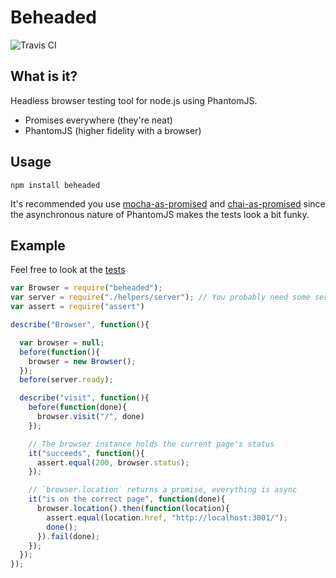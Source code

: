 # Beheaded

![Travis CI](https://travis-ci.org/MongoHQ/beheaded.png)

## What is it?

Headless browser testing tool for node.js using PhantomJS.

- Promises everywhere (they're neat)
- PhantomJS (higher fidelity with a browser)

## Usage

```
npm install beheaded
```

It's recommended you use [mocha-as-promised](https://github.com/domenic/mocha-as-promised) and [chai-as-promised](https://github.com/domenic/chai-as-promised/) since the asynchronous nature of PhantomJS makes the tests look a bit funky.

## Example

Feel free to look at the [tests](https://github.com/MongoHQ/beheaded/blob/master/test/browser_test.coffee)

```javascript
var Browser = require("beheaded");
var server = require("./helpers/server"); // You probably need some server to test.
var assert = require("assert")

describe("Browser", function(){

  var browser = null;
  before(function(){
    browser = new Browser();
  });
  before(server.ready);

  describe("visit", function(){
    before(function(done){
      browser.visit("/", done)
    });

    // The browser instance holds the current page's status
    it("succeeds", function(){
      assert.equal(200, browser.status);
    });

    // `browser.location` returns a promise, everything is async
    it("is on the correct page", function(done){
      browser.location().then(function(location){
        assert.equal(location.href, "http://localhost:3001/");
        done();
      }).fail(done);
    });
  });
});
```